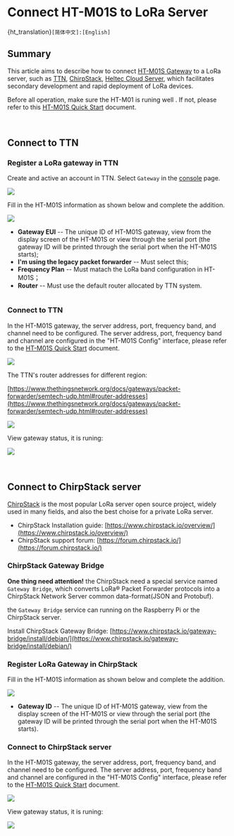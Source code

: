 # Connect HT-M01S to LoRa Server
{ht_translation}`[简体中文]:[English]`

## Summary

This article aims to describe how to connect [HT-M01S Gateway](https://heltec.org/project/ht-m01s/) to a LoRa server, such as [TTN](https://www.thethingsnetwork.org/), [ChirpStack](https://www.chirpstack.io/), [Heltec Cloud Server](http://cloud.heltec.org/), which facilitates secondary development and rapid deployment of LoRa devices.

Before all operation, make sure the HT-M01 is runing well . If not, please refer to this [HT-M01S Quick Start](https://heltec-automation-docs.readthedocs.io/en/latest/gateway/ht-m01s/quick_start.html) document.

&nbsp;

## Connect to TTN

### Register a LoRa gateway in TTN

Create and active an account in TTN. Select ```Gateway``` in the [console](https://console.thethingsnetwork.org/) page.

![](img/connect_to_server/01.png)

Fill in the HT-M01S information as shown below and complete the addition.

![](img/connect_to_server/02.png)

- **Gateway EUI** -- The unique ID of HT-M01S gateway, view from the display screen of the HT-M01S or view through the serial port (the gateway ID will be printed through the serial port when the HT-M01S starts);
- **I'm using the legacy packet forwarder** -- Must select this;
- **Frequency Plan** -- Must matach the LoRa band configuration in HT-M01S；
- **Router** -- Must use the default router allocated by TTN system.

``` {Tip} That four points are the key to success connection with TTN.

```

### Connect to TTN

In the HT-M01S gateway, the server address, port, frequency band, and channel need to be configured. The server address, port, frequency band and channel are configured in the "HT-M01S Config" interface, please refer to the [HT-M01S Quick Start](https://heltec-automation-docs.readthedocs.io/en/latest/gateway/ht-m01s/quick_start.html) document.

![](img/connect_to_server/03.png)

The TTN's router addresses for different region:

[https://www.thethingsnetwork.org/docs/gateways/packet-forwarder/semtech-udp.html#router-addresses](https://www.thethingsnetwork.org/docs/gateways/packet-forwarder/semtech-udp.html#router-addresses)

![](img/connect_to_server/04.png)

View gateway status, it is runing:

![](img/connect_to_server/05.png)

&nbsp;

## Connect to ChirpStack server

[ChirpStack](https://www.chirpstack.io/) is the most popular LoRa server open source project, widely used in many fields, and also the best choise for a private LoRa server.

- ChirpStack Installation guide: [https://www.chirpstack.io/overview/](https://www.chirpstack.io/overview/)
- ChirpStack support forum: [https://forum.chirpstack.io/](https://forum.chirpstack.io/)

### ChirpStack Gateway Bridge

**One thing need attention!** the ChirpStack need a special service named `Gateway Bridge`, which converts LoRa® Packet Forwarder protocols into a ChirpStack Network Server common data-format(JSON and Protobuf).

the `Gateway Bridge` service can running on the Raspberry Pi or the ChirpStack server.

Install ChirpStack Gateway Bridge: [https://www.chirpstack.io/gateway-bridge/install/debian/](https://www.chirpstack.io/gateway-bridge/install/debian/)

### Register LoRa Gateway in ChirpStack

Fill in the HT-M01S information as shown below and complete the addition.

![](img/connect_to_server/06.png)

- **Gateway ID** -- The unique ID of HT-M01S gateway, view from the display screen of the HT-M01S or view through the serial port (the gateway ID will be printed through the serial port when the HT-M01S starts).

### Connect to ChirpStack server

In the HT-M01S gateway, the server address, port, frequency band, and channel need to be configured. The server address, port, frequency band and channel are configured in the "HT-M01S Config" interface, please refer to the [HT-M01S Quick Start](https://heltec-automation-docs.readthedocs.io/en/latest/gateway/ht-m01s/quick_start.html) document.

![](img/connect_to_server/03.png)

View gateway status, it is runing:

![](img/connect_to_server/07.png)
